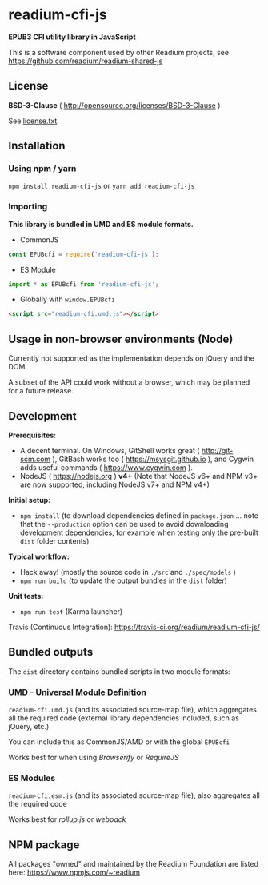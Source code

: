 # readium-cfi-js

**EPUB3 CFI utility library in JavaScript**

This is a software component used by other Readium projects, see https://github.com/readium/readium-shared-js


## License

**BSD-3-Clause** ( http://opensource.org/licenses/BSD-3-Clause )

See [license.txt](./license.txt).


## Installation

### Using npm / yarn

`npm install readium-cfi-js` or `yarn add readium-cfi-js`

### Importing

**This library is bundled in UMD and ES module formats.**

- CommonJS
```javascript
const EPUBcfi = require('readium-cfi-js');
```

- ES Module
```javascript
import * as EPUBcfi from 'readium-cfi-js';
```

- Globally with `window.EPUBcfi`
```html
<script src="readium-cfi.umd.js"></script>
```

## Usage in non-browser environments (Node)
Currently not supported as the implementation depends on jQuery and the DOM. 

A subset of the API could work without a browser, which may be planned for a future release.

## Development

**Prerequisites:**

* A decent terminal. On Windows, GitShell works great ( http://git-scm.com ), GitBash works too ( https://msysgit.github.io ), and Cygwin adds useful commands ( https://www.cygwin.com ).
* NodeJS ( https://nodejs.org ) **v4+** (Note that NodeJS v6+ and NPM v3+ are now supported, including NodeJS v7+ and NPM v4+)


**Initial setup:**

* `npm install` (to download dependencies defined in `package.json` ... note that the `--production` option can be used to avoid downloading development dependencies, for example when testing only the pre-built `dist` folder contents)

**Typical workflow:**

* Hack away! (mostly the source code in `./src` and `./spec/models` )
* `npm run build` (to update the output bundles in the `dist` folder)

**Unit tests:**

* `npm run test` (Karma launcher)

Travis (Continuous Integration): https://travis-ci.org/readium/readium-cfi-js/


## Bundled outputs

The `dist` directory contains bundled scripts in two module formats:

### UMD - [Universal Module Definition](https://github.com/umdjs/umd)

`readium-cfi.umd.js` (and its associated source-map file),
which aggregates all the required code (external library dependencies included, such as jQuery, etc.)

You can include this as CommonJS/AMD or with the global `EPUBcfi`

Works best for when using _Browserify_ or _RequireJS_

### ES Modules

`readium-cfi.esm.js` (and its associated source-map file),
also aggregates all the required code

Works best for _rollup.js_ or _webpack_



## NPM package

All packages "owned" and maintained by the Readium Foundation are listed here: https://www.npmjs.com/~readium

